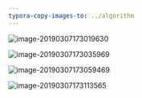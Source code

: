 ```yaml
---
typora-copy-images-to: ../algorithm
---
```


![image-20190307173019630](/Users/yunsungsong/Documents/github_peter/algorithm/image-20190307173019630.png)

![image-20190307173035969](/Users/yunsungsong/Documents/github_peter/algorithm/image-20190307173035969.png)

![image-20190307173059469](/Users/yunsungsong/Documents/github_peter/algorithm/image-20190307173059469.png)

![image-20190307173113565](/Users/yunsungsong/Documents/github_peter/algorithm/image-20190307173113565.png)

